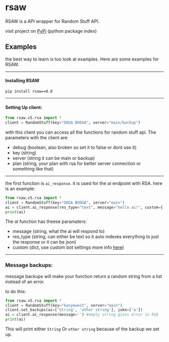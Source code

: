 # rsaw
RSAW is a API wrapper for Random Stuff API.

visit project on [PyPi](https://pypi.org/project/rsaw/0.8/) (python package index)

## Examples
the best way to learn is too look at examples. Here are some examples for RSAW.
- - -
#### Installing RSAW

`pip install rsaw==0.8`
- - -
#### Setting Up client:
```py
from rsaw.v5.rsa import *
client = RandomStuff(key="OOGA BOOGA", server="main/backup")
```
with this client you can access all the functions for random stuff api.
The parameters with the client are: 

- debug (boolean, also broken so set it to false or dont use it)
- key (string)
- server (string it can be main or backup)
- plan (string, your plan with rsa for better server connection or something like that)
- - -
the first function is `ai_response`. it is used for the *ai* endpoint with RSA.
here is an example:
```py
from rsaw.v5.rsa import *
client = RandomStuff(key="OOGA BOOGA", server="main")
ai = client.ai_response(res_type="text", message="hello ai!", custom={'bot_name': 'John'})
print(ai)
```
The *ai* function has theese paramaters:
- message (string, what the ai will respond to)
- res_type (string, can either be text so it auto indexes everything to just the response or it can be json)
- custom (dict, use custom bot settings more info [here](https://api-docs.pgamerx.com/AI%20Response/optional-customisation/))

 
- - -
### Message backups:
message backups will make your function return a random string from a list instead of an error.

to do this:
```py
from rsaw.v5.rsa import *
client = RandomStuff(key="kanyewest", server="main")
client.set_backups(ai=['String', 'other string'], joke=['a'])
ai = client.ai_response(message='') #empty string gives error in RSA
print(ai)
```
This will print either `String` Or `other string` because of the backup we set up.
